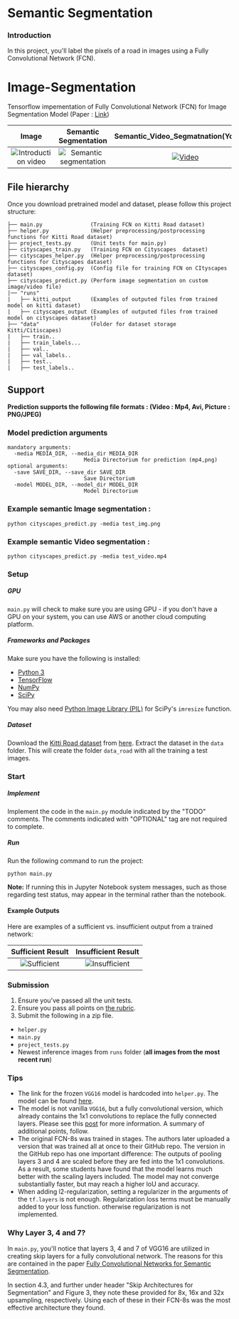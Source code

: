 # Semantic Segmentation
### Introduction
In this project, you'll label the pixels of a road in images using a Fully Convolutional Network (FCN).

# Image-Segmentation

Tensorflow impementation of Fully Convolutional Network (FCN) for  Image Segmentation Model 
(Paper : [Link](https://arxiv.org/pdf/1411.4038.pdf))

| Image	|  Semantic Segmentation    |Semantic_Video_Segmatnation(Youtube)|
|:-----------:|:----------:|:---------:|
| ![Introduction video](test_img.png)|![Semantic segmentation](output_image.png)|[![Video](https://img.youtube.com/vi/cxAuoHRf1z4/0.jpg)](https://www.youtube.com/watch?v=cxAuoHRf1z4)| 

## File hierarchy
Once you download pretrained model and dataset, please follow this project structure:

    ├── main.py               (Training FCN on Kitti Road dataset)
    ├── helper.py             (Helper preprocessing/postprocessing functions for Kitti Road dataset) 
    ├── project_tests.py      (Unit tests for main.py)
    ├── cityscapes_train.py   (Training FCN on Cityscapes  dataset)
    ├── cityscapes_helper.py  (Helper preprocessing/postprocessing functions for Cityscapes dataset) 
    ├── cityscapes_config.py  (Config file for training FCN on CItyscapes dataset)
    ├── cityscapes_predict.py (Perform image segmentation on custom image/video file)
    |── "runs"
    |   ├── kitti_output      (Examples of outputed files from trained model on kitti dataset)
    |   ├── cityscapes_output (Examples of outputed files from trained model on cityscapes dataset)
    ├── "data"                (Folder for dataset storage Kitti/Citiscapes)   
    |   ├── train..
    |   ├── train_labels...
    |   ├── val..
    |   ├── val_labels..
    |   ├── test..
    |   ├── test_labels..
 
    
## Support
**Prediction supports the following file formats : (Video : Mp4, Avi, Picture : PNG/JPEG)**

### Model prediction arguments

```
mandatory arguments:
  -media MEDIA_DIR, --media_dir MEDIA_DIR
                        Media Directorium for prediction (mp4,png)
optional arguments:
  -save SAVE_DIR, --save_dir SAVE_DIR
                        Save Directorium
  -model MODEL_DIR, --model_dir MODEL_DIR
                        Model Directorium
```

### Example semantic Image segmentation : 

```
python cityscapes_predict.py -media test_img.png
```

### Example semantic Video segmentation :
```
python cityscapes_predict.py -media test_video.mp4
```


### Setup
##### GPU
`main.py` will check to make sure you are using GPU - if you don't have a GPU on your system, you can use AWS or another cloud computing platform.
##### Frameworks and Packages
Make sure you have the following is installed:
 - [Python 3](https://www.python.org/)
 - [TensorFlow](https://www.tensorflow.org/)
 - [NumPy](http://www.numpy.org/)
 - [SciPy](https://www.scipy.org/)

You may also need [Python Image Library (PIL)](https://pillow.readthedocs.io/) for SciPy's `imresize` function.

##### Dataset
Download the [Kitti Road dataset](http://www.cvlibs.net/datasets/kitti/eval_road.php) from [here](http://www.cvlibs.net/download.php?file=data_road.zip).  Extract the dataset in the `data` folder.  This will create the folder `data_road` with all the training a test images.

### Start
##### Implement
Implement the code in the `main.py` module indicated by the "TODO" comments.
The comments indicated with "OPTIONAL" tag are not required to complete.
##### Run
Run the following command to run the project:
```
python main.py
```
**Note:** If running this in Jupyter Notebook system messages, such as those regarding test status, may appear in the terminal rather than the notebook.

#### Example Outputs
Here are examples of a sufficient vs. insufficient output from a trained network:

Sufficient Result          |  Insufficient Result
:-------------------------:|:-------------------------:
![Sufficient](./examples/sufficient_result.png)  |  ![Insufficient](./examples/insufficient_result.png)

### Submission
1. Ensure you've passed all the unit tests.
2. Ensure you pass all points on [the rubric](https://review.udacity.com/#!/rubrics/989/view).
3. Submit the following in a zip file.
 - `helper.py`
 - `main.py`
 - `project_tests.py`
 - Newest inference images from `runs` folder  (**all images from the most recent run**)
 
### Tips
- The link for the frozen `VGG16` model is hardcoded into `helper.py`.  The model can be found [here](https://s3-us-west-1.amazonaws.com/udacity-selfdrivingcar/vgg.zip).
- The model is not vanilla `VGG16`, but a fully convolutional version, which already contains the 1x1 convolutions to replace the fully connected layers. Please see this [post](https://s3-us-west-1.amazonaws.com/udacity-selfdrivingcar/forum_archive/Semantic_Segmentation_advice.pdf) for more information.  A summary of additional points, follow. 
- The original FCN-8s was trained in stages. The authors later uploaded a version that was trained all at once to their GitHub repo.  The version in the GitHub repo has one important difference: The outputs of pooling layers 3 and 4 are scaled before they are fed into the 1x1 convolutions.  As a result, some students have found that the model learns much better with the scaling layers included. The model may not converge substantially faster, but may reach a higher IoU and accuracy. 
- When adding l2-regularization, setting a regularizer in the arguments of the `tf.layers` is not enough. Regularization loss terms must be manually added to your loss function. otherwise regularization is not implemented.

### Why Layer 3, 4 and 7?
In `main.py`, you'll notice that layers 3, 4 and 7 of VGG16 are utilized in creating skip layers for a fully convolutional network. The reasons for this are contained in the paper [Fully Convolutional Networks for Semantic Segmentation](https://arxiv.org/pdf/1605.06211.pdf).

In section 4.3, and further under header "Skip Architectures for Segmentation" and Figure 3, they note these provided for 8x, 16x and 32x upsampling, respectively. Using each of these in their FCN-8s was the most effective architecture they found. 
